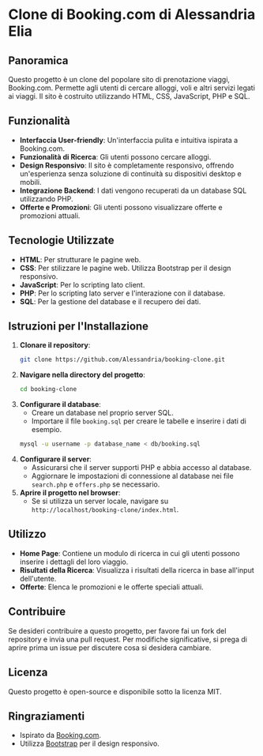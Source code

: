 # Clone di Booking.com di Alessandria Elia

## Panoramica

Questo progetto è un clone del popolare sito di prenotazione viaggi, Booking.com. Permette agli utenti di cercare alloggi, voli e altri servizi legati ai viaggi. Il sito è costruito utilizzando HTML, CSS, JavaScript, PHP e SQL.

## Funzionalità

- **Interfaccia User-friendly**: Un'interfaccia pulita e intuitiva ispirata a Booking.com.
- **Funzionalità di Ricerca**: Gli utenti possono cercare alloggi.
- **Design Responsivo**: Il sito è completamente responsivo, offrendo un'esperienza senza soluzione di continuità su dispositivi desktop e mobili.
- **Integrazione Backend**: I dati vengono recuperati da un database SQL utilizzando PHP.
- **Offerte e Promozioni**: Gli utenti possono visualizzare offerte e promozioni attuali.

## Tecnologie Utilizzate

- **HTML**: Per strutturare le pagine web.
- **CSS**: Per stilizzare le pagine web. Utilizza Bootstrap per il design responsivo.
- **JavaScript**: Per lo scripting lato client.
- **PHP**: Per lo scripting lato server e l'interazione con il database.
- **SQL**: Per la gestione del database e il recupero dei dati.

## Istruzioni per l'Installazione

1. **Clonare il repository**:
    ```sh
    git clone https://github.com/Alessandria/booking-clone.git
    ```
2. **Navigare nella directory del progetto**:
    ```sh
    cd booking-clone
    ```
3. **Configurare il database**:
    - Creare un database nel proprio server SQL.
    - Importare il file `booking.sql` per creare le tabelle e inserire i dati di esempio.
    ```sh
    mysql -u username -p database_name < db/booking.sql
    ```
4. **Configurare il server**:
    - Assicurarsi che il server supporti PHP e abbia accesso al database.
    - Aggiornare le impostazioni di connessione al database nei file `search.php` e `offers.php` se necessario.
5. **Aprire il progetto nel browser**:
    - Se si utilizza un server locale, navigare su `http://localhost/booking-clone/index.html`.

## Utilizzo

- **Home Page**: Contiene un modulo di ricerca in cui gli utenti possono inserire i dettagli del loro viaggio.
- **Risultati della Ricerca**: Visualizza i risultati della ricerca in base all'input dell'utente.
- **Offerte**: Elenca le promozioni e le offerte speciali attuali.

## Contribuire

Se desideri contribuire a questo progetto, per favore fai un fork del repository e invia una pull request. Per modifiche significative, si prega di aprire prima un issue per discutere cosa si desidera cambiare.

## Licenza

Questo progetto è open-source e disponibile sotto la licenza MIT.

## Ringraziamenti

- Ispirato da [Booking.com](https://www.booking.com/).
- Utilizza [Bootstrap](https://getbootstrap.com/) per il design responsivo.
